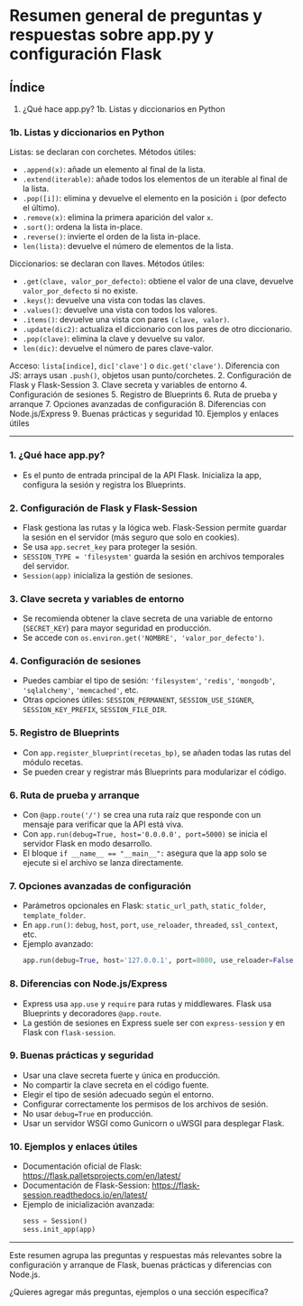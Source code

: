 # Resumen general de preguntas y respuestas sobre app.py y configuración Flask

## Índice
1. ¿Qué hace app.py?
1b. Listas y diccionarios en Python
### 1b. Listas y diccionarios en Python
Listas: se declaran con corchetes. Métodos útiles:
  - `.append(x)`: añade un elemento al final de la lista.
  - `.extend(iterable)`: añade todos los elementos de un iterable al final de la lista.
  - `.pop([i])`: elimina y devuelve el elemento en la posición `i` (por defecto el último).
  - `.remove(x)`: elimina la primera aparición del valor `x`.
  - `.sort()`: ordena la lista in-place.
  - `.reverse()`: invierte el orden de la lista in-place.
  - `len(lista)`: devuelve el número de elementos de la lista.

Diccionarios: se declaran con llaves. Métodos útiles:
  - `.get(clave, valor_por_defecto)`: obtiene el valor de una clave, devuelve `valor_por_defecto` si no existe.
  - `.keys()`: devuelve una vista con todas las claves.
  - `.values()`: devuelve una vista con todos los valores.
  - `.items()`: devuelve una vista con pares `(clave, valor)`.
  - `.update(dic2)`: actualiza el diccionario con los pares de otro diccionario.
  - `.pop(clave)`: elimina la clave y devuelve su valor.
  - `len(dic)`: devuelve el número de pares clave-valor.

Acceso: `lista[indice]`, `dic['clave']` o `dic.get('clave')`.
Diferencia con JS: arrays usan `.push()`, objetos usan punto/corchetes.
2. Configuración de Flask y Flask-Session
3. Clave secreta y variables de entorno
4. Configuración de sesiones
5. Registro de Blueprints
6. Ruta de prueba y arranque
7. Opciones avanzadas de configuración
8. Diferencias con Node.js/Express
9. Buenas prácticas y seguridad
10. Ejemplos y enlaces útiles

---

### 1. ¿Qué hace app.py?
- Es el punto de entrada principal de la API Flask. Inicializa la app, configura la sesión y registra los Blueprints.

### 2. Configuración de Flask y Flask-Session
- Flask gestiona las rutas y la lógica web. Flask-Session permite guardar la sesión en el servidor (más seguro que solo en cookies).
- Se usa `app.secret_key` para proteger la sesión.
- `SESSION_TYPE = 'filesystem'` guarda la sesión en archivos temporales del servidor.
- `Session(app)` inicializa la gestión de sesiones.

### 3. Clave secreta y variables de entorno
- Se recomienda obtener la clave secreta de una variable de entorno (`SECRET_KEY`) para mayor seguridad en producción.
- Se accede con `os.environ.get('NOMBRE', 'valor_por_defecto')`.

### 4. Configuración de sesiones
- Puedes cambiar el tipo de sesión: `'filesystem'`, `'redis'`, `'mongodb'`, `'sqlalchemy'`, `'memcached'`, etc.
- Otras opciones útiles: `SESSION_PERMANENT`, `SESSION_USE_SIGNER`, `SESSION_KEY_PREFIX`, `SESSION_FILE_DIR`.

### 5. Registro de Blueprints
- Con `app.register_blueprint(recetas_bp)`, se añaden todas las rutas del módulo recetas.
- Se pueden crear y registrar más Blueprints para modularizar el código.

### 6. Ruta de prueba y arranque
- Con `@app.route('/')` se crea una ruta raíz que responde con un mensaje para verificar que la API está viva.
- Con `app.run(debug=True, host='0.0.0.0', port=5000)` se inicia el servidor Flask en modo desarrollo.
- El bloque `if __name__ == "__main__":` asegura que la app solo se ejecute si el archivo se lanza directamente.

### 7. Opciones avanzadas de configuración
- Parámetros opcionales en Flask: `static_url_path`, `static_folder`, `template_folder`.
- En `app.run()`: `debug`, `host`, `port`, `use_reloader`, `threaded`, `ssl_context`, etc.
- Ejemplo avanzado:
  ```python
  app.run(debug=True, host='127.0.0.1', port=8080, use_reloader=False, threaded=True)
  ```

### 8. Diferencias con Node.js/Express
- Express usa `app.use` y `require` para rutas y middlewares. Flask usa Blueprints y decoradores `@app.route`.
- La gestión de sesiones en Express suele ser con `express-session` y en Flask con `flask-session`.

### 9. Buenas prácticas y seguridad
- Usar una clave secreta fuerte y única en producción.
- No compartir la clave secreta en el código fuente.
- Elegir el tipo de sesión adecuado según el entorno.
- Configurar correctamente los permisos de los archivos de sesión.
- No usar `debug=True` en producción.
- Usar un servidor WSGI como Gunicorn o uWSGI para desplegar Flask.

### 10. Ejemplos y enlaces útiles
- Documentación oficial de Flask: https://flask.palletsprojects.com/en/latest/
- Documentación de Flask-Session: https://flask-session.readthedocs.io/en/latest/
- Ejemplo de inicialización avanzada:
  ```python
  sess = Session()
  sess.init_app(app)
  ```

---

Este resumen agrupa las preguntas y respuestas más relevantes sobre la configuración y arranque de Flask, buenas prácticas y diferencias con Node.js.

¿Quieres agregar más preguntas, ejemplos o una sección específica?
